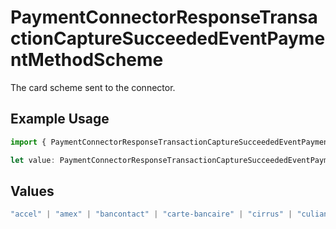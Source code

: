 # PaymentConnectorResponseTransactionCaptureSucceededEventPaymentMethodScheme

The card scheme sent to the connector.

## Example Usage

```typescript
import { PaymentConnectorResponseTransactionCaptureSucceededEventPaymentMethodScheme } from "@gr4vy/sdk/models/components";

let value: PaymentConnectorResponseTransactionCaptureSucceededEventPaymentMethodScheme = "visa";
```

## Values

```typescript
"accel" | "amex" | "bancontact" | "carte-bancaire" | "cirrus" | "culiance" | "dankort" | "diners-club" | "discover" | "eftpos-australia" | "elo" | "hipercard" | "jcb" | "maestro" | "mastercard" | "mir" | "nyce" | "other" | "pulse" | "rupay" | "star" | "uatp" | "unionpay" | "visa"
```